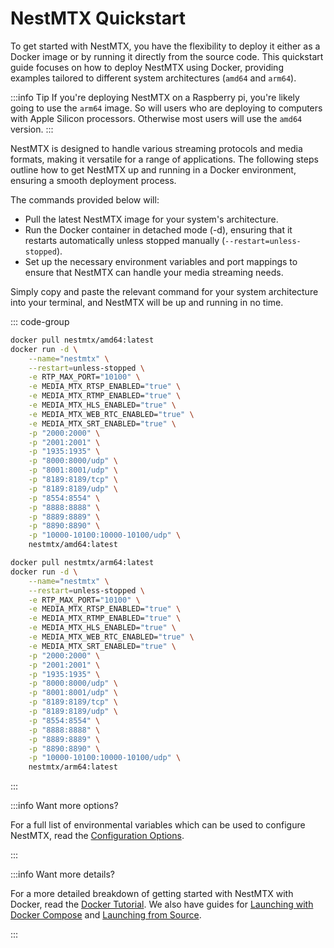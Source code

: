 # NestMTX Quickstart

To get started with NestMTX, you have the flexibility to deploy it either as a Docker image or by running it directly from the source code. This quickstart guide focuses on how to deploy NestMTX using Docker, providing examples tailored to different system architectures (`amd64` and `arm64`).

:::info Tip
If you're deploying NestMTX on a Raspberry pi, you're likely going to use the `arm64` image. So will users who are deploying to computers with Apple Silicon processors. Otherwise most users will use the `amd64` version.
:::

NestMTX is designed to handle various streaming protocols and media formats, making it versatile for a range of applications. The following steps outline how to get NestMTX up and running in a Docker environment, ensuring a smooth deployment process.

The commands provided below will:

* Pull the latest NestMTX image for your system's architecture.
* Run the Docker container in detached mode (-d), ensuring that it restarts automatically unless stopped manually (`--restart=unless-stopped`).
* Set up the necessary environment variables and port mappings to ensure that NestMTX can handle your media streaming needs.

Simply copy and paste the relevant command for your system architecture into your terminal, and NestMTX will be up and running in no time.

::: code-group

```bash [amd64]
docker pull nestmtx/amd64:latest
docker run -d \
    --name="nestmtx" \
    --restart=unless-stopped \
    -e RTP_MAX_PORT="10100" \
    -e MEDIA_MTX_RTSP_ENABLED="true" \
    -e MEDIA_MTX_RTMP_ENABLED="true" \
    -e MEDIA_MTX_HLS_ENABLED="true" \
    -e MEDIA_MTX_WEB_RTC_ENABLED="true" \
    -e MEDIA_MTX_SRT_ENABLED="true" \
    -p "2000:2000" \
    -p "2001:2001" \
    -p "1935:1935" \
    -p "8000:8000/udp" \
    -p "8001:8001/udp" \
    -p "8189:8189/tcp" \
    -p "8189:8189/udp" \
    -p "8554:8554" \
    -p "8888:8888" \
    -p "8889:8889" \
    -p "8890:8890" \
    -p "10000-10100:10000-10100/udp" \
    nestmtx/amd64:latest
```

```bash [arm64]
docker pull nestmtx/arm64:latest
docker run -d \
    --name="nestmtx" \
    --restart=unless-stopped \
    -e RTP_MAX_PORT="10100" \
    -e MEDIA_MTX_RTSP_ENABLED="true" \
    -e MEDIA_MTX_RTMP_ENABLED="true" \
    -e MEDIA_MTX_HLS_ENABLED="true" \
    -e MEDIA_MTX_WEB_RTC_ENABLED="true" \
    -e MEDIA_MTX_SRT_ENABLED="true" \
    -p "2000:2000" \
    -p "2001:2001" \
    -p "1935:1935" \
    -p "8000:8000/udp" \
    -p "8001:8001/udp" \
    -p "8189:8189/tcp" \
    -p "8189:8189/udp" \
    -p "8554:8554" \
    -p "8888:8888" \
    -p "8889:8889" \
    -p "8890:8890" \
    -p "10000-10100:10000-10100/udp" \
    nestmtx/arm64:latest
```

:::

:::info Want more options?

For a full list of environmental variables which can be used to configure NestMTX, read the [Configuration Options](/installation/configuration).

:::

:::info Want more details?

For a more detailed breakdown of getting started with NestMTX with Docker, read the [Docker Tutorial](/installation/docker). We also have guides for [Launching with Docker Compose](/installation/docker-compose) and [Launching from Source](/installation/source).

:::

